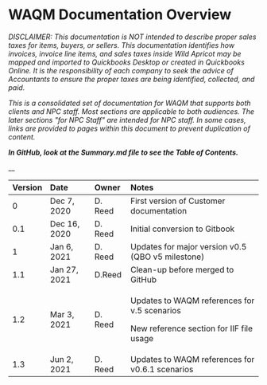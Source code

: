 # WAQM Documentation Overview

_DISCLAIMER: This documentation is NOT intended to describe proper sales taxes for items, buyers, or sellers. This documentation identifies how invoices, invoice line items, and sales taxes inside Wild Apricot may be mapped and imported to Quickbooks Desktop or created in Quickbooks Online. It is the responsibility of each company to seek the advice of Accountants to ensure the proper taxes are being identified, collected, and paid._ 

_This is a consolidated set of documentation for WAQM that supports both clients and NPC staff.   Most sections are applicable to both audiences.   The later sections "for NPC Staff" are intended for NPC staff.   In some cases, links are provided to pages within this document to prevent duplication of content._

_**In GitHub, look at the Summary.md file to see the Table of Contents.**_

 __

<table>
  <thead>
    <tr>
      <th style="text-align:left"><b>Version</b>
      </th>
      <th style="text-align:left"><b>Date</b>
      </th>
      <th style="text-align:left"><b>Owner</b>
      </th>
      <th style="text-align:left"><b>Notes</b>
      </th>
    </tr>
  </thead>
  <tbody>
    <tr>
      <td style="text-align:left">0</td>
      <td style="text-align:left">Dec 7, 2020</td>
      <td style="text-align:left">D. Reed</td>
      <td style="text-align:left">First version of Customer documentation</td>
    </tr>
    <tr>
      <td style="text-align:left">0.1</td>
      <td style="text-align:left">Dec 16, 2020</td>
      <td style="text-align:left">D. Reed</td>
      <td style="text-align:left">Initial conversion to Gitbook</td>
    </tr>
    <tr>
      <td style="text-align:left">1</td>
      <td style="text-align:left">Jan 6, 2021</td>
      <td style="text-align:left">D. Reed</td>
      <td style="text-align:left">Updates for major version v0.5 (QBO v5 milestone)</td>
    </tr>
    <tr>
      <td style="text-align:left">1.1</td>
      <td style="text-align:left">Jan 27, 2021</td>
      <td style="text-align:left">D.Reed</td>
      <td style="text-align:left">Clean-up before merged to GitHub</td>
    </tr>
    <tr>
      <td style="text-align:left">1.2</td>
      <td style="text-align:left">Mar 3, 2021</td>
      <td style="text-align:left">D. Reed</td>
      <td style="text-align:left">
        <p>Updates to WAQM references for v.5 scenarios</p>
        <p>New reference section for IIF file usage</p>
      </td>
    </tr>
    <tr>
      <td style="text-align:left">1.3</td>
      <td style="text-align:left">Jun 2, 2021</td>
      <td style="text-align:left">D. Reed</td>
      <td style="text-align:left">Updates to WAQM references for v0.6.1 scenarios</td>
    </tr>
  </tbody>
</table>

## 

